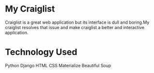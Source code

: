 # My Craiglist

Craiglist is a great web application but its interface is dull and boring.My craiglist resolves that issue and make craiglist a better and interactive application.

# Technology Used
Python 
Django
HTML
CSS
Materialize
Beautiful Soup
 
